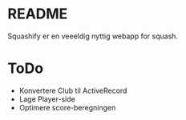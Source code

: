 # README

Squashify er en veeeldig nyttig webapp for squash.

# ToDo

* Konvertere Club til ActiveRecord
* Lage Player-side
* Optimere score-beregningen
